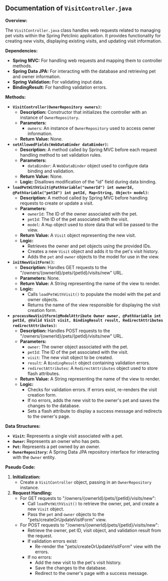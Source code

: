 ## Documentation of `VisitController.java`

**Overview:**

The `VisitController.java` class handles web requests related to managing pet visits within the Spring Petclinic application. It provides functionality for creating new visits, displaying existing visits, and updating visit information.

**Dependencies:**

* **Spring MVC:** For handling web requests and mapping them to controller methods.
* **Spring Data JPA:** For interacting with the database and retrieving pet and owner information.
* **Spring Validation:** For validating input data.
* **BindingResult:** For handling validation errors.

**Methods:**

* **`VisitController(OwnerRepository owners)`:**
    * **Description:** Constructor that initializes the controller with an instance of `OwnerRepository`.
    * **Parameters:**
        * `owners`: An instance of `OwnerRepository` used to access owner information.
    * **Return Value:** None.
* **`setAllowedFields(WebDataBinder dataBinder)`:**
    * **Description:** A method called by Spring MVC before each request handling method to set validation rules.
    * **Parameters:**
        * `dataBinder`: A `WebDataBinder` object used to configure data binding and validation.
    * **Return Value:** None.
    * **Logic:** Disallows modification of the "id" field during data binding.
* **`loadPetWithVisit(@PathVariable("ownerId") int ownerId, @PathVariable("petId") int petId, Map<String, Object> model)`:**
    * **Description:** A method called by Spring MVC before handling requests to create or update a visit.
    * **Parameters:**
        * `ownerId`: The ID of the owner associated with the pet.
        * `petId`: The ID of the pet associated with the visit.
        * `model`: A `Map` object used to store data that will be passed to the view.
    * **Return Value:** A `Visit` object representing the new visit.
    * **Logic:**
        * Retrieves the owner and pet objects using the provided IDs.
        * Creates a new `Visit` object and adds it to the pet's visit history.
        * Adds the `pet` and `owner` objects to the model for use in the view.
* **`initNewVisitForm()`:**
    * **Description:** Handles GET requests to the "/owners/{ownerId}/pets/{petId}/visits/new" URL.
    * **Parameters:** None.
    * **Return Value:** A String representing the name of the view to render.
    * **Logic:**
        * Calls `loadPetWithVisit()` to populate the model with the pet and owner objects.
        * Returns the name of the view responsible for displaying the visit creation form.
* **`processNewVisitForm(@ModelAttribute Owner owner, @PathVariable int petId, @Valid Visit visit, BindingResult result, RedirectAttributes redirectAttributes)`:**
    * **Description:** Handles POST requests to the "/owners/{ownerId}/pets/{petId}/visits/new" URL.
    * **Parameters:**
        * `owner`: The owner object associated with the pet.
        * `petId`: The ID of the pet associated with the visit.
        * `visit`: The new visit object to be created.
        * `result`: A `BindingResult` object containing validation errors.
        * `redirectAttributes`: A `RedirectAttributes` object used to store flash attributes.
    * **Return Value:** A String representing the name of the view to render.
    * **Logic:**
        * Checks for validation errors. If errors exist, re-renders the visit creation form.
        * If no errors, adds the new visit to the owner's pet and saves the changes to the database.
        * Sets a flash attribute to display a success message and redirects to the owner's page.

**Data Structures:**

* **`Visit`:** Represents a single visit associated with a pet.
* **`Owner`:** Represents an owner who has pets.
* **`Pet`:** Represents a pet owned by an owner.
* **`OwnerRepository`:** A Spring Data JPA repository interface for interacting with the `Owner` entity.



**Pseudo Code:**


1. **Initialization:**
    * Create a `VisitController` object, passing in an `OwnerRepository` instance.
2. **Request Handling:**
    * For GET requests to "/owners/{ownerId}/pets/{petId}/visits/new":
        * Call `loadPetWithVisit()` to retrieve the owner, pet, and create a new `Visit` object.
        * Pass the `pet` and `owner` objects to the "pets/createOrUpdateVisitForm" view.
    * For POST requests to "/owners/{ownerId}/pets/{petId}/visits/new":
        * Retrieve the owner, pet ID, visit object, and validation result from the request.
        * If validation errors exist:
            * Re-render the "pets/createOrUpdateVisitForm" view with the errors.
        * If no errors:
            * Add the new visit to the pet's visit history.
            * Save the changes to the database.
            * Redirect to the owner's page with a success message.



